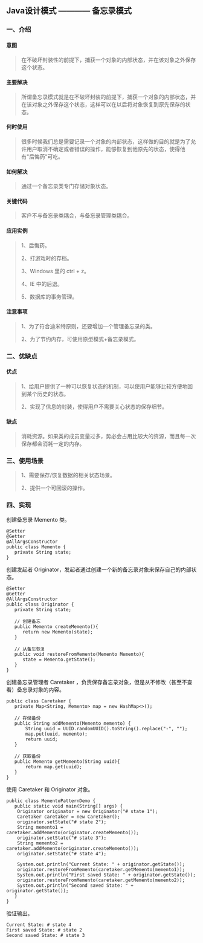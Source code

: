 ## Java设计模式 ————  备忘录模式

### 一、介绍

#### 意图

> 在不破坏封装性的前提下，捕获一个对象的内部状态，并在该对象之外保存这个状态。

#### 主要解决

> 所谓备忘录模式就是在不破坏封装的前提下，捕获一个对象的内部状态，并在该对象之外保存这个状态，这样可以在以后将对象恢复到原先保存的状态。

#### 何时使用

> 很多时候我们总是需要记录一个对象的内部状态，这样做的目的就是为了允许用户取消不确定或者错误的操作，能够恢复到他原先的状态，使得他有"后悔药"可吃。

#### 如何解决

> 通过一个备忘录类专门存储对象状态。

#### 关键代码

> 客户不与备忘录类耦合，与备忘录管理类耦合。

#### 应用实例

> 1、后悔药。 
>
> 2、打游戏时的存档。 
>
> 3、Windows 里的 ctrl + z。
>
> 4、IE 中的后退。 
>
> 5、数据库的事务管理。

#### 注意事项

> 1、为了符合迪米特原则，还要增加一个管理备忘录的类。 
>
> 2、为了节约内存，可使用原型模式+备忘录模式。

### 二、优缺点

#### 优点

> 1、给用户提供了一种可以恢复状态的机制，可以使用户能够比较方便地回到某个历史的状态。 
>
> 2、实现了信息的封装，使得用户不需要关心状态的保存细节。

#### 缺点

> 消耗资源。如果类的成员变量过多，势必会占用比较大的资源，而且每一次保存都会消耗一定的内存。

### 三、使用场景

> 1、需要保存/恢复数据的相关状态场景。 
>
> 2、提供一个可回滚的操作。

### 四、实现

创建备忘录 Memento 类。

    @Setter
    @Getter
    @AllArgsConstructor
    public class Memento {
       private String state; 
    }
    
创建发起者 Originator，发起者通过创建一个新的备忘录对象来保存自己的内部状态。

    @Setter
    @Getter
    @AllArgsConstructor
    public class Originator {
       private String state;
     
       // 创建备忘 
       public Memento createMemento(){
          return new Memento(state);
       }
       
       // 从备忘恢复
       public void restoreFromMemento(Memento Memento){
          state = Memento.getState();
       }
    }

创建备忘录管理者 Caretaker ，负责保存备忘录对象，但是从不修改（甚至不查看）备忘录对象的内容。

    public class Caretaker {
       private Map<String, Memento> map = new HashMap<>();
     
       // 存储备份
       public String addMemento(Memento memento) {
           String uuid = UUID.randomUUID().toString().replace("-", "");
           map.put(uuid, memento);
           return uuid;
       }
        
       // 获取备份
       public Memento getMemento(String uuid){
           return map.get(uuid);
       }
    }

使用 Caretaker 和 Originator 对象。
    
    public class MementoPatternDemo {
       public static void main(String[] args) {
        Originator originator = new Originator("# state 1");
        Caretaker caretaker = new Caretaker();
        originator.setState("# state 2");
        String memento1 = caretaker.addMemento(originator.createMemento());
        originator.setState("# state 3");
        String memento2 = caretaker.addMemento(originator.createMemento());
        originator.setState("# state 4");

        System.out.println("Current State: " + originator.getState());
        originator.restoreFromMemento(caretaker.getMemento(memento1));
        System.out.println("First saved State: " + originator.getState());
        originator.restoreFromMemento(caretaker.getMemento(memento2));
        System.out.println("Second saved State: " + originator.getState());
       }
    }

验证输出。

    Current State: # state 4
    First saved State: # state 2
    Second saved State: # state 3
